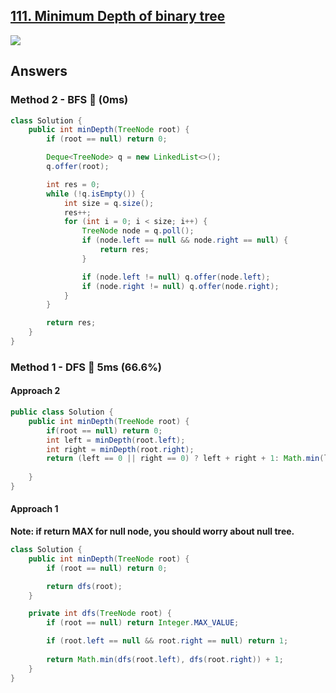 ## [111. Minimum Depth of binary tree](https://leetcode.com/problems/minimum-depth-of-binary-tree/)

![](https://github.com/weltond/DataStructure/blob/master/easy.PNG)

## Answers
### Method 2 - BFS 🚀 (0ms)
```java
class Solution {
    public int minDepth(TreeNode root) {
        if (root == null) return 0;

        Deque<TreeNode> q = new LinkedList<>();
        q.offer(root);

        int res = 0;
        while (!q.isEmpty()) {
            int size = q.size();
            res++;
            for (int i = 0; i < size; i++) {
                TreeNode node = q.poll();
                if (node.left == null && node.right == null) {
                    return res;
                }

                if (node.left != null) q.offer(node.left);
                if (node.right != null) q.offer(node.right);
            }
        }

        return res;
    }
}
```
### Method 1 - DFS 🐰 5ms (66.6%)

#### Approach 2
```java
public class Solution {
    public int minDepth(TreeNode root) {
        if(root == null) return 0;
        int left = minDepth(root.left);
        int right = minDepth(root.right);
        return (left == 0 || right == 0) ? left + right + 1: Math.min(left,right) + 1;
       
    }
}
```

#### Approach 1

**Note: if return MAX for null node, you should worry about null tree.**

```java
class Solution {
    public int minDepth(TreeNode root) {
        if (root == null) return 0;

        return dfs(root);
    }

    private int dfs(TreeNode root) {
        if (root == null) return Integer.MAX_VALUE;

        if (root.left == null && root.right == null) return 1;
        
        return Math.min(dfs(root.left), dfs(root.right)) + 1;
    }
}
```
